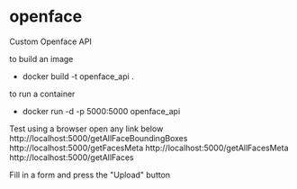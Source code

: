# openface
Custom Openface API 

to build an image

- docker build -t openface_api . 

to run a container

- docker run -d -p 5000:5000 openface_api

Test using a browser open any link below
http://localhost:5000/getAllFaceBoundingBoxes
http://localhost:5000/getFacesMeta
http://localhost:5000/getAllFacesMeta
http://localhost:5000/getAllFaces

Fill in a form and press the "Upload" button

